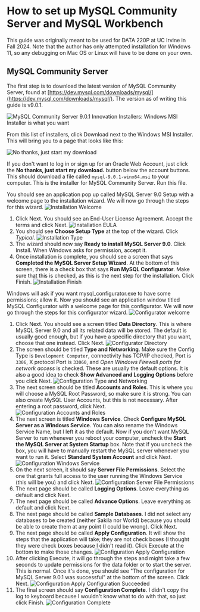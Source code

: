 # How to set up MySQL Community Server and MySQL Workbench
This guide was originally meant to be used for DATA 220P at UC Irvine in Fall 2024. Note that the author has only attempted installation for Windows 11, so any debugging on Mac OS or Linux will have to be done on your own.

## MySQL Community Server
The first step is to download the latest version of MySQL Community Server, found at [https://dev.mysql.com/downloads/mysql/](https://dev.mysql.com/downloads/mysql/). The version as of writing this guide is v9.0.1.

![MySQL Community Server 9.0.1 Innovation Installers: Windows MSI Installer is what you want](Images/MySQL_Server_Installers.png)

From this list of installers, click Download next to the Windows MSI Installer. This will bring you to a page that looks like this:

![No thanks, just start my download](Images/No_thanks.png)

If you don't want to log in or sign up for an Oracle Web Account, just click the **No thanks, just start my download.** button below the account buttons. This should download a file called `mysql-9.0.1-winx64.msi` to your computer. This is the installer for MySQL Community Server. Run this file.

You should see an application pop up called MySQL Server 9.0 Setup with a welcome page to the installation wizard. We will now go through the steps for this wizard.
![Installation Welcome](Images/Installation_wizard_welcome.png)
1. Click Next. You should see an End-User License Agreement. Accept the terms and click Next.
![Installation EULA](Images/Installation_EULA.png)
2. You should see **Choose Setup Type** at the top of the wizard. Click *Typical*.
![Installation Type](Images/Installation_Type.png)
3. The wizard should now say **Ready to install MySQL Server 9.0**. Click Install. When Windows asks for permission, accept it.
4. Once installation is complete, you should see a screen that says **Completed the MySQL Server Setup Wizard**. At the bottom of this screen, there is a check box that says **Run MySQL Configurator**. Make sure that this is checked, as this is the next step for the installation. Click Finish.
![Installation Finish](Images/Installation_finish.png)

Windows will ask if you want mysql_configurator.exe to have some permissions; allow it. Now you should see an application window titled MySQL Configurator with a welcome page for this configurator. We will now go through the steps for this configurator wizard.
![Configurator welcome](Images/Config_welcome.png)
1. Click Next. You should see a screen titled **Data Directory**. This is where MySQL Server 9.0 and all its related data will be stored. The default is usually good enough, but if you have a specific directory that you want, choose that one instead. Click Next.
![Configurator Directory](Images/Config_directory.png)
2. The screen should be titled **Type and Networking**. Make sure the Config Type is `Development Computer`, connectivity has TCP/IP checked, Port is `3306`, X protocol Port is `33060`, and *Open Windows Firewall ports for network access* is checked. These are usually the default options. It is also a good idea to check **Show Advanced and Logging Options** before you click Next.
![Configuration Type and Networking](Images/Config_type_networking.png)
3. The next screen should be titled **Accounts and Roles**. This is where you will choose a MySQL Root Password, so make sure it is strong. You can also create MySQL User Accounts, but this is not necessary. After entering a root password, click Next.
![Configuration Accounts and Roles](Images/Config_accounts_roles.png)
4. The next screen is titled **Windows Service**. Check **Configure MySQL Server as a Windows Service**. You can also rename the Windows Service Name, but I left it as the default. Now if you don't want MySQL Server to run whenever you reboot your computer, uncheck the  **Start the MySQL Server at System Startup** box. Note that if you uncheck the box, you will have to manually restart the MySQL server whenever you want to run it. Select **Standard System Account** and click Next.
![Configuration Windows Service](Images/Config_Service.png)
5. On the next screen, it should say **Server File Permissions**. Select the one that grants full access to the user running the Windows Service (this will be you) and click Next.
![Configuration Server File Permissions](Images/Config_perms.png)
6. The next page should be called **Logging Options**. Leave everything as default and click Next.
7. The next page should be called **Advance Options**. Leave everything as default and click Next.
8. The next page should be called **Sample Databases**. I did not select any databases to be created (neither Sakila nor World) because you should be able to create them at any point (I could be wrong). Click Next.
9. The next page should be called **Apply Configuration**. It will show the steps that the application will take; they are not check boxes (I thought they were check boxes because I didn't read it). Click Execute at the bottom to make those changes.
![Configuration Apply Configuration](Images/Config_Apply.png)
10. After clicking Execute, it will go through the steps and might take a few seconds to update permissions for the data folder or to start the server. This is normal. Once it's done, you should see "The configuration for MySQL Server 9.0.1 was successful" at the bottom of the screen. Click Next.
![Configuration Apply Configuration Succeeded](Images/Config_Apply_Success.png)
11. The final screen should say **Configuration Complete**. I didn't copy the log to keyboard because I wouldn't know what to do with that, so just click Finish.
![Configuration Complete](Images/Config_finish.png)
